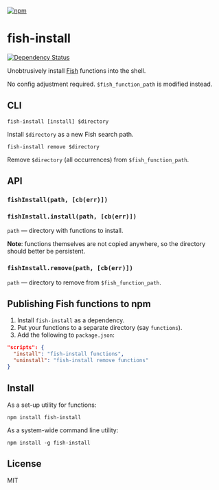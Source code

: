 [![npm](https://nodei.co/npm/fish-install.png)](https://nodei.co/npm/fish-install/)

# fish-install

[![Dependency Status][david-badge]][david]

Unobtrusively install [Fish](http://fishshell.com/) functions into the shell.

No config adjustment required. `$fish_function_path` is modified instead.

[david]: https://david-dm.org/eush77/fish-install
[david-badge]: https://david-dm.org/eush77/fish-install.png

## CLI

```
fish-install [install] $directory
```

Install `$directory` as a new Fish search path.

```
fish-install remove $directory
```

Remove `$directory` (all occurrences) from `$fish_function_path`.

## API

### `fishInstall(path, [cb(err)])`
### `fishInstall.install(path, [cb(err)])`

`path` — directory with functions to install.

**Note**: functions themselves are not copied anywhere, so the directory should better be persistent.

### `fishInstall.remove(path, [cb(err)])`

`path` — directory to remove from `$fish_function_path`.

## Publishing Fish functions to npm

1. Install `fish-install` as a dependency.
1. Put your functions to a separate directory (say `functions`).
1. Add the following to `package.json`:

```json
"scripts": {
  "install": "fish-install functions",
  "uninstall": "fish-install remove functions"
}
```

## Install

As a set-up utility for functions:

```shell
npm install fish-install
```

As a system-wide command line utility:

```shell
npm install -g fish-install
```

## License

MIT
